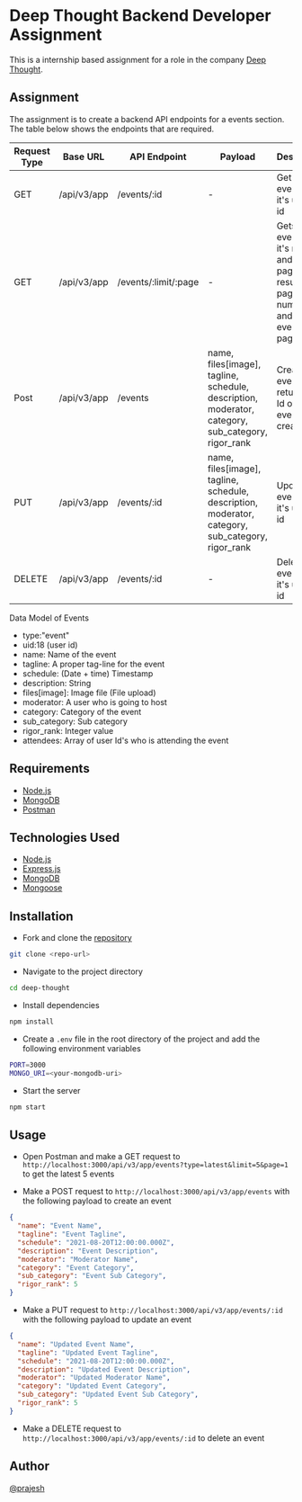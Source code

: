 # Deep Thought Backend Developer Assignment

This is a internship based assignment for a role in the company [Deep Thought](https://deepthought.education/).

## Assignment

The assignment is to create a backend API endpoints for a events section. The table below shows the endpoints that are required.

| Request Type | Base URL | API Endpoint | Payload | Description |
| --- | --- | --- | --- | --- |
| GET | /api/v3/app | /events/:id | - | Get an event by it's unique id |
| GET | /api/v3/app | /events/:limit/:page | - | Gets an event by it's recency and paginates results by page number and limit of events per page |
| Post | /api/v3/app | /events | name, files[image], tagline, schedule, description, moderator, category, sub_category, rigor_rank | Creates an event and returns the Id of the event i.e. created |
| PUT | /api/v3/app | /events/:id | name, files[image], tagline, schedule, description, moderator, category, sub_category, rigor_rank | Updates an event by it's unique id |
| DELETE | /api/v3/app | /events/:id | - | Deletes an event by it's unique id |

Data Model of Events

- type:"event"
- uid:18 (user id)
- name: Name of the event
- tagline: A proper tag-line for the event
- schedule: (Date + time) Timestamp
- description: String
- files[image]: Image file (File upload)
- moderator: A user who is going to host
- category: Category of the event
- sub_category: Sub category
- rigor_rank: Integer value
- attendees: Array of user Id's who is attending the event

## Requirements

- [Node.js](https://nodejs.org/en/)
- [MongoDB](https://www.mongodb.com/)
- [Postman](https://www.postman.com/)

## Technologies Used

- [Node.js](https://nodejs.org/en/)
- [Express.js](https://expressjs.com/)
- [MongoDB](https://www.mongodb.com/)
- [Mongoose](https://mongoosejs.com/)
<!-- - [Multer](https://www.npmjs.com/package/multer)
- [Cloudinary](https://cloudinary.com/) -->

## Installation

- Fork and clone the [repository](https://github.com/prajeshElEvEn/deep-thought)

```bash
git clone <repo-url>
```

- Navigate to the project directory

```bash
cd deep-thought
```

- Install dependencies

```bash
npm install
```

- Create a `.env` file in the root directory of the project and add the following environment variables

```bash
PORT=3000
MONGO_URI=<your-mongodb-uri>
```

- Start the server

```bash
npm start
```

## Usage

- Open Postman and make a GET request to `http://localhost:3000/api/v3/app/events?type=latest&limit=5&page=1` to get the latest 5 events

- Make a POST request to `http://localhost:3000/api/v3/app/events` with the following payload to create an event

```json
{
  "name": "Event Name",
  "tagline": "Event Tagline",
  "schedule": "2021-08-20T12:00:00.000Z",
  "description": "Event Description",
  "moderator": "Moderator Name",
  "category": "Event Category",
  "sub_category": "Event Sub Category",
  "rigor_rank": 5
}
```

- Make a PUT request to `http://localhost:3000/api/v3/app/events/:id` with the following payload to update an event

```json
{
  "name": "Updated Event Name",
  "tagline": "Updated Event Tagline",
  "schedule": "2021-08-20T12:00:00.000Z",
  "description": "Updated Event Description",
  "moderator": "Updated Moderator Name",
  "category": "Updated Event Category",
  "sub_category": "Updated Event Sub Category",
  "rigor_rank": 5
}
```

- Make a DELETE request to `http://localhost:3000/api/v3/app/events/:id` to delete an event

## Author

[@prajesh](https://bit.ly/prajesheleven)
